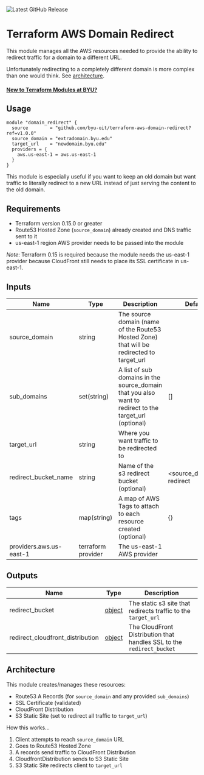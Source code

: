 ![Latest GitHub Release](https://img.shields.io/github/v/release/byu-oit/terraform-aws-domain-redirect?sort=semver)

# Terraform AWS Domain Redirect
This module manages all the AWS resources needed to provide the ability to redirect traffic for a domain to a different URL.

Unfortunately redirecting to a completely different domain is more complex than one would think.
See [architecture](#architecture).

#### [New to Terraform Modules at BYU?](https://github.com/byu-oit/terraform-documentation)

## Usage
```hcl
module "domain_redirect" {
  source        = "github.com/byu-oit/terraform-aws-domain-redirect?ref=v1.0.0"
  source_domain = "extradomain.byu.edu"
  target_url    = "newdomain.byu.edu"
  providers = {
    aws.us-east-1 = aws.us-east-1
  }
}
```

This module is especially useful if you want to keep an old domain but want traffic to literally redirect to a new URL instead of just serving the content to the old domain.

## Requirements
* Terraform version 0.15.0 or greater
* Route53 Hosted Zone (`source_domain`) already created and DNS traffic sent to it
* us-east-1 region AWS provider needs to be passed into the module

*Note*: Terraform 0.15 is required because the module needs the us-east-1 provider because CloudFront still needs to place its SSL certificate in us-east-1.

## Inputs
| Name | Type  | Description | Default |
| --- | --- | --- | --- |
| source_domain | string | The source domain (name of the Route53 Hosted Zone) that will be redirected to target_url | |
| sub_domains | set(string) | A list of sub domains in the source_domain that you also want to redirect to the target_url (optional) | [] |
| target_url | string | Where you want traffic to be redirected to | |
| redirect_bucket_name | string | Name of the s3 redirect bucket (optional) | <source_domain>-redirect|
| tags | map(string) | A map of AWS Tags to attach to each resource created (optional) | {} |
| providers.aws.us-east-1 | terraform provider | The us-east-1 AWS provider | |

## Outputs
| Name | Type | Description |
| ---  | ---  | --- |
| redirect_bucket | [object](https://registry.terraform.io/providers/hashicorp/aws/latest/docs/resources/s3_bucket#attributes-reference) | The static s3 site that redirects traffic to the `target_url` |
| redirect_cloudfront_distribution | [object](https://registry.terraform.io/providers/hashicorp/aws/latest/docs/resources/cloudfront_distribution#attributes-reference) | The CloudFront Distribution that handles SSL to the `redirect_bucket` |

## Architecture

This module creates/manages these resources:

* Route53 A Records (for `source_domain` and any provided `sub_domains`)
* SSL Certificate (validated)
* CloudFront Distribution
* S3 Static Site (set to redirect all traffic to `target_url`)


How this works...

1. Client attempts to reach `source_domain` URL
2. Goes to Route53 Hosted Zone
3. A records send traffic to CloudFront Distribution
4. CloudfrontDistribution sends to S3 Static Site
5. S3 Static Site redirects client to `target_url`

